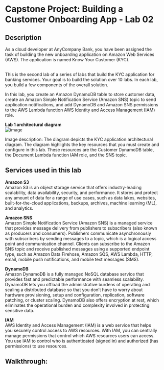 <h1>Capstone Project: Building a Customer Onboarding App - Lab 02</h1>
<h2>Description</h2>
As a cloud developer at AnyCompany Bank, you have been assigned the task of building the new onboarding application on Amazon Web Services (AWS). The application is named Know Your Customer (KYC).<br>
<br>


This is the second lab of a series of labs that build the KYC application for banking services. Your goal is to build the solution over 10 labs. In each lab, you build a few components of the overall solution.<br>

In this lab, you create an Amazon DynamoDB table to store customer data, create an Amazon Simple Notification Service (Amazon SNS) topic to send application notifications, and add DynamoDB and Amazon SNS permissions to the AWS Lambda function AWS Identity and Access Management (IAM) role.
<br />



<b>Lab 1 architectural diagram</b> <br />
![image](https://github.com/user-attachments/assets/b5712124-8f7b-424a-b587-9a030cfe299e) <br>

Image description: The diagram depicts the KYC application architectural diagram. The diagram highlights the key resources that you must create and configure in this lab. These resources are the Customer DynamoDB table, the Document Lambda function IAM role, and the SNS topic.<br>

<h2>Services used in this lab</h2>

<b>Amazon S3</b><br>
Amazon S3 is an object storage service that offers industry-leading scalability, data availability, security, and performance. It stores and protect any amount of data for a range of use cases, such as data lakes, websites, built-for-the-cloud applications, backups, archives, machine learning (ML), and analytics.<br>

<b>Amazon SNS</b><br>
Amazon Simple Notification Service (Amazon SNS) is a managed service that provides message delivery from publishers to subscribers (also known as producers and consumers). Publishers communicate asynchronously with subscribers by sending messages to a topic, which is a logical access point and communication channel. Clients can subscribe to the Amazon SNS topic and receive published messages using a supported endpoint type, such as Amazon Data Firehose, Amazon SQS, AWS Lambda, HTTP, email, mobile push notifications, and mobile text messages (SMS).<br>

<b>DynamoDB</b><br>
Amazon DynamoDB is a fully managed NoSQL database service that provides fast and predictable performance with seamless scalability. DynamoDB lets you offload the administrative burdens of operating and scaling a distributed database so that you don’t have to worry about hardware provisioning, setup and configuration, replication, software patching, or cluster scaling. DynamoDB also offers encryption at rest, which eliminates the operational burden and complexity involved in protecting sensitive data.<br>

<b>IAM</b><br>
AWS Identity and Access Management (IAM) is a web service that helps you securely control access to AWS resources. With IAM, you can centrally manage permissions that control which AWS resources users can access. You use IAM to control who is authenticated (signed in) and authorized (has permissions) to use resources.<br>

<h2>Walkthrough:</h2>
